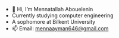 - 👋 Hi, I’m Mennatallah Abouelenin
- Currently studying computer engineering
- A sophomore at Bilkent University
- 📫 Email: mennaayman646@gmail.com

<!---
Mennatallah123/Mennatallah123 is a ✨ special ✨ repository because its `README.md` (this file) appears on your GitHub profile.
You can click the Preview link to take a look at your changes.
--->
